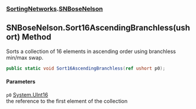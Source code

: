### [SortingNetworks](SortingNetworks.md 'SortingNetworks').[SNBoseNelson](SortingNetworks_SNBoseNelson.md 'SortingNetworks.SNBoseNelson')
## SNBoseNelson.Sort16AscendingBranchless(ushort) Method
Sorts a collection of 16 elements in ascending order using branchless min/max swap.  
```csharp
public static void Sort16AscendingBranchless(ref ushort p0);
```
#### Parameters
<a name='SortingNetworks_SNBoseNelson_Sort16AscendingBranchless(ushort)_p0'></a>
`p0` [System.UInt16](https://docs.microsoft.com/en-us/dotnet/api/System.UInt16 'System.UInt16')  
the reference to the first element of the collection
  

